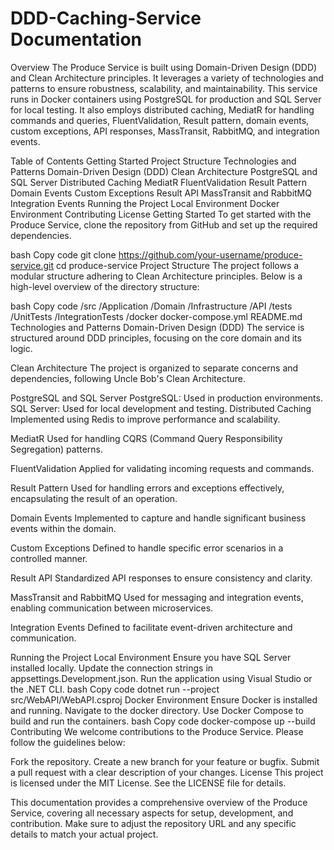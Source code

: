 # DDD-Caching-Service Documentation
Overview
The Produce Service is built using Domain-Driven Design (DDD) and Clean Architecture principles. It leverages a variety of technologies and patterns to ensure robustness, scalability, and maintainability. This service runs in Docker containers using PostgreSQL for production and SQL Server for local testing. It also employs distributed caching, MediatR for handling commands and queries, FluentValidation, Result pattern, domain events, custom exceptions, API responses, MassTransit, RabbitMQ, and integration events.

Table of Contents
Getting Started
Project Structure
Technologies and Patterns
Domain-Driven Design (DDD)
Clean Architecture
PostgreSQL and SQL Server
Distributed Caching
MediatR
FluentValidation
Result Pattern
Domain Events
Custom Exceptions
Result API
MassTransit and RabbitMQ
Integration Events
Running the Project
Local Environment
Docker Environment
Contributing
License
Getting Started
To get started with the Produce Service, clone the repository from GitHub and set up the required dependencies.

bash
Copy code
git clone https://github.com/your-username/produce-service.git
cd produce-service
Project Structure
The project follows a modular structure adhering to Clean Architecture principles. Below is a high-level overview of the directory structure:

bash
Copy code
/src
  /Application
  /Domain
  /Infrastructure
  /API
/tests
  /UnitTests
  /IntegrationTests
/docker
  docker-compose.yml
README.md
Technologies and Patterns
Domain-Driven Design (DDD)
The service is structured around DDD principles, focusing on the core domain and its logic.

Clean Architecture
The project is organized to separate concerns and dependencies, following Uncle Bob's Clean Architecture.

PostgreSQL and SQL Server
PostgreSQL: Used in production environments.
SQL Server: Used for local development and testing.
Distributed Caching
Implemented using Redis to improve performance and scalability.

MediatR
Used for handling CQRS (Command Query Responsibility Segregation) patterns.

FluentValidation
Applied for validating incoming requests and commands.

Result Pattern
Used for handling errors and exceptions effectively, encapsulating the result of an operation.

Domain Events
Implemented to capture and handle significant business events within the domain.

Custom Exceptions
Defined to handle specific error scenarios in a controlled manner.

Result API
Standardized API responses to ensure consistency and clarity.

MassTransit and RabbitMQ
Used for messaging and integration events, enabling communication between microservices.

Integration Events
Defined to facilitate event-driven architecture and communication.

Running the Project
Local Environment
Ensure you have SQL Server installed locally.
Update the connection strings in appsettings.Development.json.
Run the application using Visual Studio or the .NET CLI.
bash
Copy code
dotnet run --project src/WebAPI/WebAPI.csproj
Docker Environment
Ensure Docker is installed and running.
Navigate to the docker directory.
Use Docker Compose to build and run the containers.
bash
Copy code
docker-compose up --build
Contributing
We welcome contributions to the Produce Service. Please follow the guidelines below:

Fork the repository.
Create a new branch for your feature or bugfix.
Submit a pull request with a clear description of your changes.
License
This project is licensed under the MIT License. See the LICENSE file for details.

This documentation provides a comprehensive overview of the Produce Service, covering all necessary aspects for setup, development, and contribution. Make sure to adjust the repository URL and any specific details to match your actual project.
